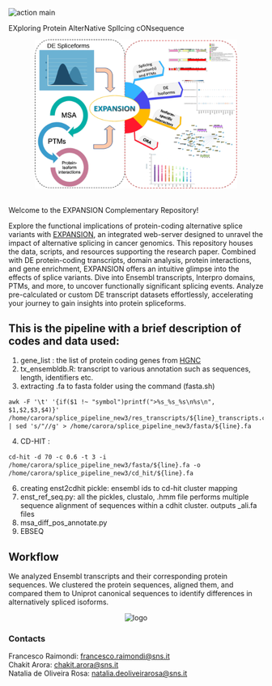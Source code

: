 ![action main](https://github.com/raimondilab/precogx/actions/workflows/main.yml/badge.svg)

EXploring
Protein
AlterNative
SplIcing
cONsequence 

<div align="center">
<img src="https://github.com/raimondilab/expansion/blob/main/expansion_home.svg" alt="logo" width="400"/>
</div>
<br>

Welcome to the EXPANSION Complementary Repository!

Explore the functional implications of protein-coding alternative splice variants with [EXPANSION](https://expansion.bioinfolab.sns.it/), an integrated web-server designed to unravel the impact of alternative splicing in cancer genomics. This repository houses the data, scripts, and resources supporting the research paper. Combined with DE protein-coding transcripts, domain analysis, protein interactions, and gene enrichment, EXPANSION offers an intuitive glimpse into the effects of splice variants. Dive into Ensembl transcripts, Interpro domains, PTMs, and more, to uncover functionally significant splicing events. Analyze pre-calculated or custom DE transcript datasets effortlessly, accelerating your journey to gain insights into protein spliceforms.


## This is the pipeline with a brief description of codes and data used:
1. gene_list : the list of protein coding genes from [HGNC](https://www.genenames.org/download/statistics-and-files/) 
2. tx_ensembldb.R: transcript to various annotation such as sequences, length, identifiers etc.
3. extracting .fa to fasta folder using the command (fasta.sh)
```
awk -F '\t' '{if($1 !~ "symbol")printf(">%s_%s_%s\n%s\n", $1,$2,$3,$4)}'  /home/carora/splice_pipeline_new3/res_transcripts/${line}_transcripts.csv  | sed 's/"//g' > /home/carora/splice_pipeline_new3/fasta/${line}.fa
```

4. CD-HIT :
```
cd-hit -d 70 -c 0.6 -t 3 -i /home/carora/splice_pipeline_new3/fasta/${line}.fa -o /home/carora/splice_pipeline_new3/cd_hit/${line}.fa
```
6. creating enst2cdhit pickle: ensembl ids to cd-hit cluster mapping
7. enst_ref_seq.py: all the pickles, clustalo, .hmm file
   performs multiple sequence alignment of sequences within a cdhit cluster. outputs _ali.fa files
8. msa_diff_pos_annotate.py
9. EBSEQ

## Workflow
We analyzed Ensembl transcripts  and their corresponding protein sequences. We clustered the protein sequences, aligned them, and compared them to Uniprot canonical sequences to identify differences in alternatively spliced isoforms.
<div align="center">
<img src="https://github.com/raimondilab/expansion/blob/main/expansion_workflow_about.svg" alt="logo" width="400"/>
</div>

### Contacts 
Francesco Raimondi: francesco.raimondi@sns.it<br>
Chakit Arora: chakit.arora@sns.it<br>
Natalia de Oliveira Rosa: natalia.deoliveirarosa@sns.it
